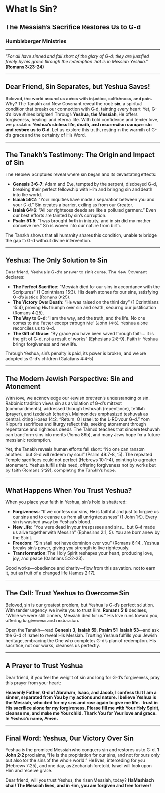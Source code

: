 # What Is Sin?

## The Messiah’s Sacrifice Restores Us to G-d

### Humbleberger Ministries

---

_"For all have sinned and fall short of the glory of G-d; they are justified freely by his grace through the redemption that is in Messiah Yeshua."_
**(Romans 3:23-24)**

---

## Dear Friend, Sin Separates, but Yeshua Saves!

Beloved, the world around us aches with injustice, selfishness, and pain. Why? The Tanakh and New Covenant reveal the root: **sin**, a spiritual condition that breaks our connection with G-d, tainting every heart. Yet, G-d’s love shines brighter! Through **Yeshua, the Messiah**, He offers forgiveness, healing, and eternal life. With bold confidence and tender love, we proclaim: **Yeshua’s sinless life, death, and resurrection conquer sin and restore us to G-d**. Let us explore this truth, resting in the warmth of G-d’s grace and the certainty of His Word.

---

## The Tanakh’s Testimony: The Origin and Impact of Sin

The Hebrew Scriptures reveal where sin began and its devastating effects:

- **Genesis 3:6-7**: Adam and Eve, tempted by the serpent, disobeyed G-d, breaking their perfect fellowship with Him and bringing sin and death into the world.
- **Isaiah 59:2**: “Your iniquities have made a separation between you and your G-d.” Sin creates a barrier, exiling us from our Creator.
- **Isaiah 64:6**: “All our righteous deeds are like a polluted garment.” Even our best efforts are tainted by sin’s corruption.
- **Psalm 51:5**: “I was brought forth in iniquity, and in sin did my mother conceive me.” Sin is woven into our nature from birth.

The Tanakh shows that all humanity shares this condition, unable to bridge the gap to G-d without divine intervention.

---

## Yeshua: The Only Solution to Sin

Dear friend, Yeshua is G-d’s answer to sin’s curse. The New Covenant declares:

- **The Perfect Sacrifice**: “Messiah died for our sins in accordance with the Scriptures” (1 Corinthians 15:3). His death atones for our sins, satisfying G-d’s justice (Romans 3:25).
- **The Victory Over Death**: “He was raised on the third day” (1 Corinthians 15:4), proving His triumph over sin and death, securing our justification (Romans 4:25).
- **The Way to G-d**: “I am the way, and the truth, and the life. No one comes to the Father except through Me” (John 14:6). Yeshua alone reconciles us to G-d.
- **The Gift of Grace**: “By grace you have been saved through faith… it is the gift of G-d, not a result of works” (Ephesians 2:8-9). Faith in Yeshua brings forgiveness and new life.

Through Yeshua, sin’s penalty is paid, its power is broken, and we are adopted as G-d’s children (Galatians 4:4-5).

---

## The Modern Jewish Perspective: Sin and Atonement

With love, we acknowledge our Jewish brethren’s understanding of sin. Rabbinic tradition views sin as a violation of G-d’s mitzvot (commandments), addressed through teshuvah (repentance), tefillah (prayer), and tzedakah (charity). Maimonides emphasized teshuvah as central, citing Hosea 14:2, “Return, O Israel, to the L-RD your G-d.” Yom Kippur’s sacrifices and liturgy reflect this, seeking atonement through repentance and righteous deeds. The Talmud teaches that sincere teshuvah can transform sins into merits (Yoma 86b), and many Jews hope for a future messianic redemption.

Yet, the Tanakh reveals human efforts fall short: “No one can ransom another… but G-d will redeem my soul” (Psalm 49:7-8, 15). The repeated Temple sacrifices could not perfect (Hebrews 10:1-4), pointing to a greater atonement. Yeshua fulfills this need, offering forgiveness not by works but by faith (Romans 3:28), completing the Tanakh’s hope.

---

## What Happens When You Trust Yeshua?

When you place your faith in Yeshua, sin’s hold is shattered:

- **Forgiveness**: “If we confess our sins, He is faithful and just to forgive us our sins and to cleanse us from all unrighteousness” (1 John 1:9). Every sin is washed away by Yeshua’s blood.
- **New Life**: “You were dead in your trespasses and sins… but G-d made us alive together with Messiah” (Ephesians 2:1, 5). You are born anew by the Spirit.
- **Freedom**: “Sin shall not have dominion over you” (Romans 6:14). Yeshua breaks sin’s power, giving you strength to live righteously.
- **Transformation**: The Holy Spirit reshapes your heart, producing love, joy, and peace (Galatians 5:22-23).

Good works—obedience and charity—flow from this salvation, not to earn it, but as fruit of a changed life (James 2:17).

---

## The Call: Trust Yeshua to Overcome Sin

Beloved, sin is our greatest problem, but Yeshua is G-d’s perfect solution. With tender urgency, we invite you to trust Him. **Romans 5:8** declares, “While we were still sinners, Messiah died for us.” His love runs toward you, offering forgiveness and restoration.

Open the Tanakh—read **Genesis 3**, **Isaiah 59**, **Psalm 51**, **Isaiah 53**—and ask the G-d of Israel to reveal His Messiah. Trusting Yeshua fulfills your Jewish heritage, embracing the One who completes G-d’s plan of redemption. His sacrifice, not our works, cleanses us perfectly.

---

## A Prayer to Trust Yeshua

Dear friend, if you feel the weight of sin and long for G-d’s forgiveness, pray this prayer from your heart:

**Heavenly Father, G-d of Abraham, Isaac, and Jacob, I confess that I am a sinner, separated from You by my actions and nature. I believe Yeshua is the Messiah, who died for my sins and rose again to give me life. I trust in His sacrifice alone for my forgiveness. Please fill me with Your Holy Spirit, cleanse me, and make me Your child. Thank You for Your love and grace. In Yeshua’s name, Amen.**

---

## Final Word: Yeshua, Our Victory Over Sin

Yeshua is the promised Messiah who conquers sin and restores us to G-d. **1 John 2:2** proclaims, “He is the propitiation for our sins, and not for ours only but also for the sins of the whole world.” He lives, interceding for you (Hebrews 7:25), and one day, as Zechariah foretold, Israel will look upon Him and receive grace.

Dear friend, will you trust Yeshua, the risen Messiah, today? **HaMashiach chai! The Messiah lives, and in Him, you are forgiven and free forever!**